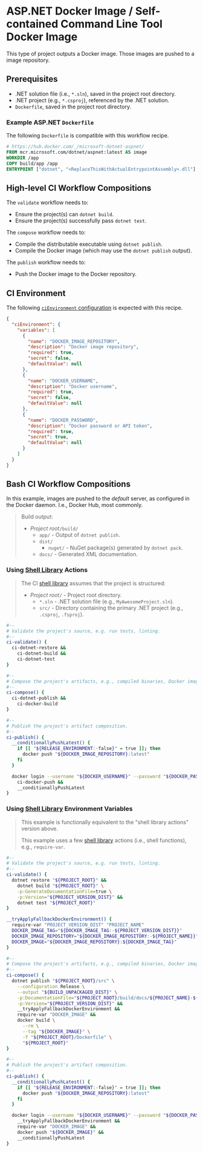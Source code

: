 # ASP.NET Docker Image / Self-contained Command Line Tool Docker Image

This type of project outputs a Docker image. Those images are pushed to a image repository.

## Prerequisites

* .NET solution file (i.e., `*.sln`), saved in the project root directory.
* .NET project (e.g., `*.csproj`), referenced by the .NET solution.
* `Dockerfile`, saved in the project root directory.

### Example ASP.NET `Dockerfile`

The following `Dockerfile` is compatible with this workflow recipe.

```Dockerfile
# https://hub.docker.com/_/microsoft-dotnet-aspnet/
FROM mcr.microsoft.com/dotnet/aspnet:latest AS image
WORKDIR /app
COPY build/app /app
ENTRYPOINT ["dotnet", "<ReplaceThisWithActualEntrypointAssembly>.dll"]
```

## High-level CI Workflow Compositions

The `validate` workflow needs to:

* Ensure the project(s) can `dotnet build`.
* Ensure the project(s) successfully pass `dotnet test`.

The `compose` workflow needs to:

* Compile the distributable executable using `dotnet publish`.
* Compile the Docker image (which may use the `dotnet publish` output).

The `publish` workflow needs to:

* Push the Docker image to the Docker repository.

## CI Environment

The following [`ciEnvironment` configuration][opinionated project structure] is expected with this recipe.

```json
{
  "ciEnvironment": {
    "variables": [
      {
        "name": "DOCKER_IMAGE_REPOSITORY",
        "description": "Docker image repository",
        "required": true,
        "secret": false,
        "defaultValue": null
      },
      {
        "name": "DOCKER_USERNAME",
        "description": "Docker username",
        "required": true,
        "secret": false,
        "defaultValue": null
      },
      {
        "name": "DOCKER_PASSWORD",
        "description": "Docker password or API token",
        "required": true,
        "secret": true,
        "defaultValue": null
      }
    ]
  }
}
```

## Bash CI Workflow Compositions

In this example, images are pushed to the _default_ server, as configured in the Docker daemon. I.e., Docker Hub, most commonly.

> Build output:
>
> * _Project root_`/build/`
>   * `app/` - Output of `dotnet publish`.
>   * `dist/`
>     * `nuget/` - NuGet package(s) generated by `dotnet pack`.
>   * `docs/` - Generated XML documentation.

### Using [Shell Library][shell library] Actions

> The CI [shell library][] assumes that the project is structured:
>
> * _Project root_`/` - Project root directory.
>   * `*.sln` - .NET solution file (e.g., `MyAwesomeProject.sln`).
>   * `src/` - Directory containing the primary .NET project (e.g., `.csproj`, `.fsproj`).

```bash
#--
# Validate the project's source, e.g. run tests, linting.
#--
ci-validate() {
  ci-dotnet-restore &&
    ci-dotnet-build &&
    ci-dotnet-test
}

#--
# Compose the project's artifacts, e.g., compiled binaries, Docker images.
#--
ci-compose() {
  ci-dotnet-publish &&
    ci-docker-build
}

#--
# Publish the project's artifact composition.
#--
ci-publish() {
  __conditionallyPushLatest() {
    if [[ "${RELEASE_ENVIRONMENT:-false}" = true ]]; then
      docker push "${DOCKER_IMAGE_REPOSITORY}:latest"
    fi
  }

  docker login --username "${DOCKER_USERNAME}" --password "${DOCKER_PASSWORD}" &&
    ci-docker-push &&
    __conditionallyPushLatest
}
```

### Using [Shell Library][shell library] Environment Variables

> This example is functionally equivalent to the "shell library actions" version above.
>
> This example uses a few [shell library][] actions (i.e., shell functions), e.g., `require-var`.

```bash
#--
# Validate the project's source, e.g. run tests, linting.
#--
ci-validate() {
  dotnet restore "${PROJECT_ROOT}" &&
    dotnet build "${PROJECT_ROOT}" \
    -p:GenerateDocumentationFile=true \
    -p:Version="${PROJECT_VERSION_DIST}" &&
    dotnet test "${PROJECT_ROOT}"
}

__tryApplyFallbackDockerEnvironment() {
  require-var "PROJECT_VERSION_DIST" "PROJECT_NAME"
  DOCKER_IMAGE_TAG="${DOCKER_IMAGE_TAG:-${PROJECT_VERSION_DIST}}"
  DOCKER_IMAGE_REPOSITORY="${DOCKER_IMAGE_REPOSITORY:-${PROJECT_NAME}}"
  DOCKER_IMAGE="${DOCKER_IMAGE_REPOSITORY}:${DOCKER_IMAGE_TAG}"
}

#--
# Compose the project's artifacts, e.g., compiled binaries, Docker images.
#--
ci-compose() {
  dotnet publish "${PROJECT_ROOT}/src" \
    --configuration Release \
    --output "${BUILD_UNPACKAGED_DIST}" \
    -p:DocumentationFile="${PROJECT_ROOT}/build/docs/${PROJECT_NAME}-${PROJECT_VERSION_DIST}.xml" \
    -p:Version="${PROJECT_VERSION_DIST}" &&
    __tryApplyFallbackDockerEnvironment &&
    require-var "DOCKER_IMAGE" &&
    docker build \
      --rm \
      --tag "${DOCKER_IMAGE}" \
      -f "${PROJECT_ROOT}/Dockerfile" \
      "${PROJECT_ROOT}"
}

#--
# Publish the project's artifact composition.
#--
ci-publish() {
  __conditionallyPushLatest() {
    if [[ "${RELEASE_ENVIRONMENT:-false}" = true ]]; then
      docker push "${DOCKER_IMAGE_REPOSITORY}:latest"
    fi
  }

  docker login --username "${DOCKER_USERNAME}" --password "${DOCKER_PASSWORD}" &&
    __tryApplyFallbackDockerEnvironment &&
    require-var "DOCKER_IMAGE" &&
    docker push "${DOCKER_IMAGE}" &&
    __conditionallyPushLatest
}
```

[opinionated project structure]: ../../use/project-structure.md
[shell library]: ../../use/ci-library.md
